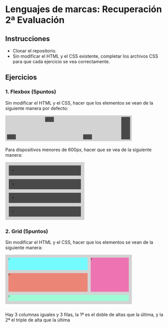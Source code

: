 # Lenguajes de marcas: Recuperación 2ª Evaluación

## Instrucciones

- Clonar el repositorio.
- Sin modificar el HTML y el CSS existente, completar los archivos CSS para que cada ejercicio se vea correctamente.

## Ejercicios

### 1. Flexbox (5puntos)

Sin modificar el HTML y el CSS, hacer que los elementos se vean de la siguiente manera por defecto:

<img src="./1_flexbox/flex-desktop.png" width="400">

Para dispositivos menores de 600px, hacer que se vea de la siguiente manera:

<img src="./1_flexbox/flex-mobile.png" width="250">

### 2. Grid (5puntos)

Sin modificar el HTML y el CSS, hacer que los elementos se vean de la siguiente manera:

<img src="./2_grid/grid.png" width="400">

Hay 3 columnas iguales y 3 filas, la 1ª es el doble de altas que la última, y la 2ª el triple de alta que la última
